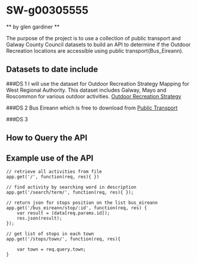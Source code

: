 

# SW-g00305555


** by glen gardiner **


The purpose of the project is to use a collection of public transport and Galway County Council datasets to build an API to determine if the Outdoor Recreation locations are accessible using public transport(Bus_Eireann).


## Datasets to date include


###DS 1
I will use the dataset for Outdoor Recreation Strategy Mapping for West Regional Authority.
This dataset includes Galway, Mayo and Roscommon for various outdoor activities.
[Outdoor Recreation Strategy](https://data.gov.ie/dataset/outdoor-recreation-strategy)



###DS 2
Bus Eireann which is free to download from [Public Transport](http://www.transportforireland.ie/transitData/PT_Data.html)


###DS 3


## How to Query the API




## Example use of the API

```
// retrieve all activities from file
app.get('/', function(req, res){ })

```


```
// find activity by searching word in description
app.get('/search/term/', function(req, res){ });

```

```
// return json for stops position on the list bus_eireann
app.get('/bus_eireann/stop/:id', function(req, res) {
	var result = (data[req.params.id]);
  	res.json(result);
});
```

```
// get list of stops in each town
app.get('/stops/town/', function(req, res){

	var town = req.query.town;
}
```

